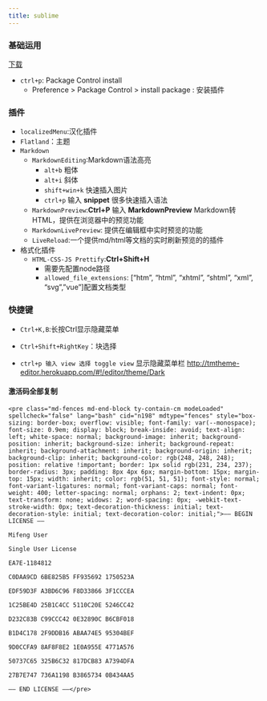 ```yaml
---
title: sublime
---
```


### 基础运用
[下载](https://www.sublimetext.com/download)

- `ctrl+p`: Package Control install
    -   Preference > Package Control > install package : 安装插件

### 插件
-   `localizedMenu`:汉化插件
-   `Flatland`：主题
-   `Markdown`
    +   `MarkdownEditing`:Markdown语法高亮
        *   `alt+b` 粗体
        *   `alt+i` 斜体
        *   `shift+win+k` 快速插入图片
        *   `ctrl+p` 输入 **snippet** 很多快速插入语法
    + `MarkdownPreview`:**Ctrl+P** 输入 **MarkdownPreview** Markdown转HTML，提供在浏览器中的预览功能
    + `MarkdownLivePreview`: 提供在编辑框中实时预览的功能
    + `LiveReload`:一个提供md/html等文档的实时刷新预览的的插件
-   格式化插件
    +   `HTML-CSS-JS Prettify`:**Ctrl+Shift+H**
        *   需要先配置node路径
        *   `allowed_file_extensions`: [“htm”, “html”, “xhtml”, “shtml”, “xml”, “svg”,”vue”]配置文档类型

### 快捷键
-   `Ctrl+K,B`:长按Ctrl显示隐藏菜单
-   `Ctrl+Shift+RightKey`：块选择

-   `ctrl+p 输入 view 选择 toggle view` 显示隐藏菜单栏
http://tmtheme-editor.herokuapp.com/#!/editor/theme/Dark
#### 激活码全部复制
```
<pre class="md-fences md-end-block ty-contain-cm modeLoaded" spellcheck="false" lang="bash" cid="n198" mdtype="fences" style="box-sizing: border-box; overflow: visible; font-family: var(--monospace); font-size: 0.9em; display: block; break-inside: avoid; text-align: left; white-space: normal; background-image: inherit; background-position: inherit; background-size: inherit; background-repeat: inherit; background-attachment: inherit; background-origin: inherit; background-clip: inherit; background-color: rgb(248, 248, 248); position: relative !important; border: 1px solid rgb(231, 234, 237); border-radius: 3px; padding: 8px 4px 6px; margin-bottom: 15px; margin-top: 15px; width: inherit; color: rgb(51, 51, 51); font-style: normal; font-variant-ligatures: normal; font-variant-caps: normal; font-weight: 400; letter-spacing: normal; orphans: 2; text-indent: 0px; text-transform: none; widows: 2; word-spacing: 0px; -webkit-text-stroke-width: 0px; text-decoration-thickness: initial; text-decoration-style: initial; text-decoration-color: initial;">—– BEGIN LICENSE —–

Mifeng User

Single User License

EA7E-1184812

C0DAA9CD 6BE825B5 FF935692 1750523A

EDF59D3F A3BD6C96 F8D33866 3F1CCCEA

1C25BE4D 25B1C4CC 5110C20E 5246CC42

D232C83B C99CCC42 0E32890C B6CBF018

B1D4C178 2F9DDB16 ABAA74E5 95304BEF

9D0CCFA9 8AF8F8E2 1E0A955E 4771A576

50737C65 325B6C32 817DCB83 A7394DFA

27B7E747 736A1198 B3865734 0B434AA5

—— END LICENSE ——</pre>
```